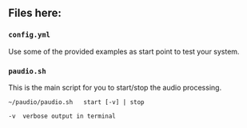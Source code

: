 ## Files here:

### `config.yml`

Use some of the provided examples as start point to test your system.

### `paudio.sh`

This is the main script for you to start/stop the audio processing.

    ~/paudio/paudio.sh   start [-v] | stop

    -v  verbose output in terminal
